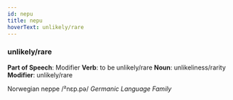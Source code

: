 ```yaml
---
id: nepu
title: nepu
hoverText: unlikely/rare
---
```


### unlikely/rare

**Part of Speech**: Modifier
**Verb**: to be unlikely/rare
**Noun**: unlikeliness/rarity
**Modifier**: unlikely/rare

Norwegian neppe /²nɛp.pə/
*Germanic Language Family*